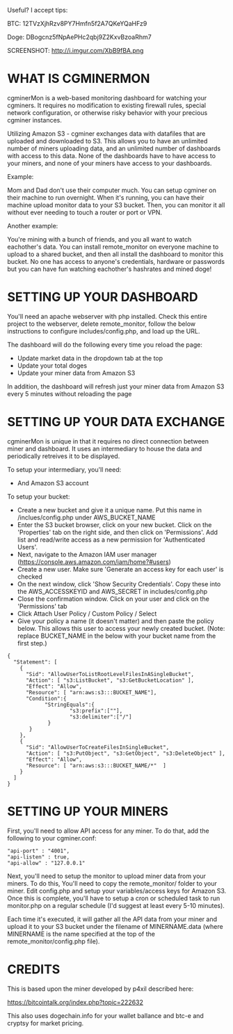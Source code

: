 Useful? I accept tips:

BTC: 12TVzXjhRzv8PY7Hmfn5f2A7QKeYQaHFz9

Doge: DBogcnz5fNpAePHc2qbj9Z2KxvBzoaRhm7

SCREENSHOT: http://i.imgur.com/XbB9fBA.png

WHAT IS CGMINERMON
===================================================
cgminerMon is a web-based monitoring dashboard for watching your cgminers. It requires no modification to existing firewall rules, special network configuration, or otherwise risky behavior with your precious cgminer instances.

Utilizing Amazon S3 - cgminer exchanges data with datafiles that are uploaded and downloaded to S3. This allows you to have an unlimited number of miners uploading data, and an unlimited number of dashboards with access to this data. None of the dashboards have to have access to your miners, and none of your miners have access to your dashboards.

Example:

Mom and Dad don't use their computer much. You can setup cgminer on their machine to run overnight. When it's running, you can have their machine upload monitor data to your S3 bucket. Then, you can monitor it all without ever needing to touch a router or port or VPN.

Another example:

You're mining with a bunch of friends, and you all want to watch eachother's data. You can install remote_monitor on everyone machine to upload to a shared bucket, and then all install the dashboard to monitor this bucket. No one has access to anyone's credentials, hardware or passwords but you can have fun watching eachother's hashrates and mined doge!

SETTING UP YOUR DASHBOARD
===================================================
You'll need an apache webserver with php installed. Check this entire project to the webserver, delete remote_monitor, follow the below instructions to configure includes/config.php, and load up the URL. 

The dashboard will do the following every time you reload the page:

- Update market data in the dropdown tab at the top
- Update your total doges
- Update your miner data from Amazon S3

In addition, the dashboard will refresh just your miner data from Amazon S3 every 5 minutes without reloading the page 

SETTING UP YOUR DATA EXCHANGE
===================================================
cgminerMon is unique in that it requires no direct connection between miner and dashboard. It uses an intermediary to house the data and periodically retreives it to be displayed.

To setup your intermediary, you'll need:

- And Amazon S3 account

To setup your bucket:

- Create a new bucket and give it a unique name. Put this name in /inclues/config.php under AWS_BUCKET_NAME
- Enter the S3 bucket browser, click on your new bucket. Click on the 'Properties' tab on the right side, and then click on 'Permissions'. Add list and read/write access as a new permission for 'Authenticated Users'.
- Next, navigate to the Amazon IAM user manager (https://console.aws.amazon.com/iam/home?#users)
- Create a new user. Make sure 'Generate an access key for each user' is checked
- On the next window, click 'Show Security Credentials'. Copy these into the AWS_ACCESSKEYID and AWS_SECRET in includes/config.php
- Close the confirmation window. Click on your user and click on the 'Permissions' tab
- Click Attach User Policy / Custom Policy / Select
- Give your policy a name (it doesn't matter) and then paste the policy below. This allows this user to access your newly created bucket. (Note: replace BUCKET_NAME in the below with your bucket name from the first step.)

```
{
  "Statement": [
    {
      "Sid": "AllowUserToListRootLevelFilesInASingleBucket",
      "Action": [ "s3:ListBucket", "s3:GetBucketLocation" ],
      "Effect": "Allow",
      "Resource": [ "arn:aws:s3:::BUCKET_NAME"],
      "Condition":{ 
            "StringEquals":{
                    "s3:prefix":[""], 
                    "s3:delimiter":["/"]
             }
       }  
    },
    {
      "Sid": "AllowUserToCreateFilesInSingleBucket",
      "Action": [ "s3:PutObject", "s3:GetObject", "s3:DeleteObject" ],
      "Effect": "Allow",
      "Resource": [ "arn:aws:s3:::BUCKET_NAME/*"  ]
    }
  ]
}  
```

SETTING UP YOUR MINERS
===================================================
First, you'll need to allow API access for any miner. To do that, add the following to your cgminer.conf:

```
"api-port" : "4001",
"api-listen" : true,
"api-allow" : "127.0.0.1"
```

Next, you'll need to setup the monitor to upload miner data from your miners. To do this, You'll need to copy the remote_monitor/ folder to your miner. Edit config.php and setup your variables/access keys for Amazon S3. Once this is complete, you'll have to setup a cron or scheduled task to run monitor.php on a regular schedule (I'd suggest at least every 5-10 minutes). 

Each time it's executed, it will gather all the API data from your miner and upload it to your S3 bucket under the filename of MINERNAME.data (where MINERNAME is the name specified at the top of the remote_monitor/config.php file).


CREDITS
===================================================

This is based upon the miner developed by p4xil described here:

https://bitcointalk.org/index.php?topic=222632

This also uses dogechain.info for your wallet ballance and btc-e and cryptsy for market pricing.